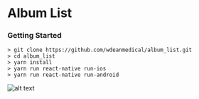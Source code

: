 # Album List

### Getting Started

```
> git clone https://github.com/wdeanmedical/album_list.git
> cd album_list
> yarn install
> yarn run react-native run-ios
> yarn run react-native run-android
```

![alt text](https://recordit.co/2oXS7qU3kg.gif "Application in action")
